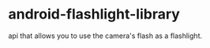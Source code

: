android-flashlight-library
==========================

api that allows you to use the camera's flash as a flashlight.
